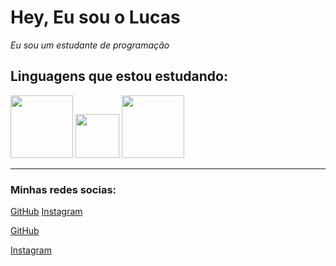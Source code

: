 # Hey, Eu sou o Lucas
    
*Eu sou um estudante de programação*

## Linguagens que estou estudando:
   <p>
   <img width="100px"  src="https://upload.wikimedia.org/wikipedia/commons/thumb/6/61/HTML5_logo_and_wordmark.svg/1200px-HTML5_logo_and_wordmark.svg.png">    
   <img width="70px"  src="https://wikiimg.tojsiabtv.com/wikipedia/commons/thumb/d/d5/CSS3_logo_and_wordmark.svg/1200px-CSS3_logo_and_wordmark.svg.png">        
   <img width="100px"  src="https://cdn.iconscout.com/icon/free/png-256/javascript-2038874-1720087.png">
   </p>
   
***

### Minhas redes socias:
   [GitHub](https://github.com/klucasnunes)
   [Instagram](https://Instagram.com/klucas.nunes)
   
   <p> <a href="https://github.com/klucasnunes" target="_blank" rel="external">GitHub</a> </p>
   <p> <a href="https://Instagram.com/klucas.nunes" target="_blank" rel="external">Instagram</a> </p>


